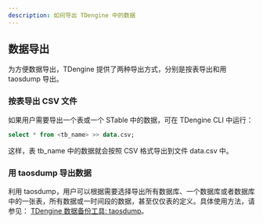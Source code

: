 ```yaml
---
description: 如何导出 TDengine 中的数据
---
```


## 数据导出

为方便数据导出，TDengine 提供了两种导出方式，分别是按表导出和用 taosdump 导出。

### 按表导出 CSV 文件

如果用户需要导出一个表或一个 STable 中的数据，可在 TDengine CLI 中运行：

```sql
select * from <tb_name> >> data.csv;
```

这样，表 tb_name 中的数据就会按照 CSV 格式导出到文件 data.csv 中。

### 用 taosdump 导出数据

利用 taosdump，用户可以根据需要选择导出所有数据库、一个数据库或者数据库中的一张表，所有数据或一时间段的数据，甚至仅仅表的定义。具体使用方法，请参见：
[TDengine 数据备份工具: taosdump](/reference/taosdump)。
